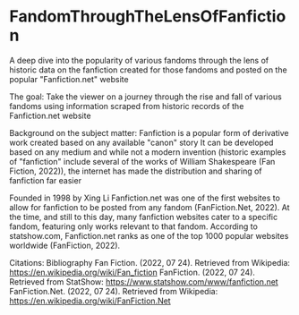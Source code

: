 # FandomThroughTheLensOfFanfiction
A deep dive into the popularity of various fandoms through the lens of historic data on the fanfiction created for those fandoms and posted on the popular "Fanfiction.net" website

The goal:
Take the viewer on a journey through the rise and fall of various fandoms using information scraped from historic records of the Fanfiction.net website

Background on the subject matter:
Fanfiction is a popular form of derivative work created based on any available "canon" story
It can be developed based on any medium and while not a modern invention (historic examples of "fanfiction" include several of the works of William Shakespeare (Fan Fiction, 2022)),
the internet has made the distribution and sharing of fanfiction far easier

Founded in 1998 by Xing Li Fanfiction.net was one of the first websites to allow for fanfiction to be posted from any fandom (FanFiction.Net, 2022). At the time, and still to this day, 
many fanfiction websites cater to a specific fandom, featuring only works relevant to that fandom. According to statshow.com, Fanfiction.net ranks as one of the top 1000 
popular websites worldwide (FanFiction, 2022).

Citations:
Bibliography
Fan Fiction. (2022, 07 24). Retrieved from Wikipedia: https://en.wikipedia.org/wiki/Fan_fiction
FanFiction. (2022, 07 24). Retrieved from StatShow: https://www.statshow.com/www/fanfiction.net
FanFiction.Net. (2022, 07 24). Retrieved from Wikipedia: https://en.wikipedia.org/wiki/FanFiction.Net
